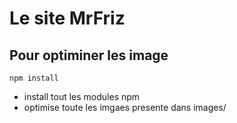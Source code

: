 # Le site MrFriz

## Pour optiminer les image

    npm install
    
 * install tout les modules npm
 * optimise toute les imgaes presente dans images/